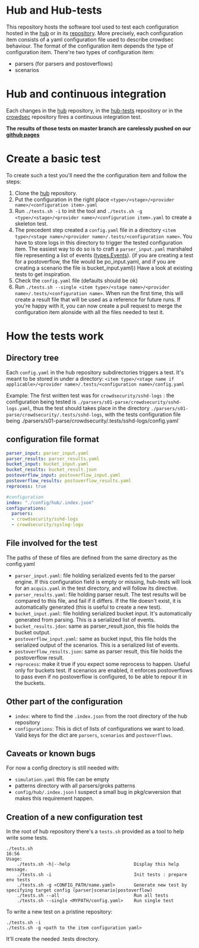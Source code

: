 # Hub and Hub-tests

This repository hosts the software tool used to test each
configuration hosted in the [hub](https://hub.crowdsec.net) or in its
[repository](https://github.com/crowdsecurity/hub/). More precisely,
each configuration item consists of a yaml configuration file used to
describe crowdsec behaviour. The format of the configuration item
depends the type of configuration item. There're two types of
configuration item:

* parsers (for parsers and postoverflows)
* scenarios 

# Hub and continuous integration

Each changes in the [hub](https://github.com/crowdsecurity/hub)
repository, in the
[hub-tests](https://github.com/crowdsecurity/hub-tests) repository or
in the [crowdsec](https://github.com/crowdsecurity/crowdsec)
repository fires a continuous integration test.

__**The results of those tests on master branch are carelessly pushed on
our [github pages](https://crowdsecurity.github.io/hub/)**__

# Create a basic test

To create such a test you'll need the the configuration item and
follow the steps:
1. Clone the [hub](https://github.com/crowdsecurity/hub) repository.
2. Put the configuration in the right place `<type>/<stage>/<provider name>/<configuration item>.yaml`
3. Run `./tests.sh -i` to init the tool and `./tests.sh -g
   <type>/<stage>/<provider name>/<configuration item>.yaml` to create
   a skeleton test.
4. The precedent step created a `config.yaml` file in a directory
`<item type>/<stage name>/<provider name>/.tests/<configuration
name>`. You have to store logs in this directory to trigger the tested
configuration item. The easiest way to do so is to craft a
`parser_input.yaml` marshaled file representing a list of events
([types.Events](https://github.com/crowdsecurity/crowdsec/blob/eda9c03c82a2aa35d07053986c3d70fe15dd4b4e/pkg/types/event.go#L17)). (if
you are creating a test for a postoverflow, the file would be
po_input.yaml, and if you are creating a scenario the file is
bucket_input.yaml)) Have a look at existing tests to
get inspiration.
5. Check the `config.yaml` file (defaults should be ok)
6. Run `./tests.sh --single <item type>/<stage name>/<provider
   name>/.tests/<configuration name>`. When run the first time, this
   will create a result file that will be used as a reference for future runs. If you're happy with it, you can now create
   a pull request to merge the configuration item alonside with all
   the files needed to test it.

# How the tests work

## Directory tree

Each `config.yaml` in the hub repository subdirectories triggers a
test. It's meant to be stored in under a directory: `<item
type>/<stage name if applicable>/<provider name>/.tests/<configuration name>/config.yaml`

Example:
The first written test was for `crowdsecurity/sshd-logs` : the configuration being tested is `./parsers/s01-parse/crowdsecurity/sshd-logs.yaml`, thus the test should takes place in the directory `./parsers/s01-parse/crowdsecurity/.tests/sshd-logs`, with the tests configuration file being ./parsers/s01-parse/crowdsecurity/.tests/sshd-logs/config.yaml`


## configuration file format

```yaml
parser_input: parser_input.yaml
parser_results: parser_results.yaml
bucket_input: bucket_input.yaml                 
bucket_results: bucket_result.json              
postoverflow_input: postoverflow_input.yaml     
postoverflow_results: postoverflow_results.yaml 
reprocess: true

#configuration
index: "./config/hub/.index.json"
configurations:      
  parsers:
  - crowdsecurity/sshd-logs
  - crowdsecurity/syslog-logs
```

## File involved for the test
The paths of these of files are defined from the same directory as the config.yaml
* `parser_input.yaml`: file holding serialized events fed to the parser engine. If this configuration field is empty or missing, hub-tests will look for an `acquis.yaml` in the test directory, and will follow its directive.
* `parser_results.yaml`: file holding parser result. The test results will be compared to this file, and fail if it differs. If the file doesn't exist, it is automatically generated (this is useful to create a new test). 
* `bucket_input.yaml`: file holding serialized bucket input. It's automatically generated from parsing. This is a serialized list of events.
* `bucket_results.jdon`: same as parser_result.json, this file holds the bucket output. 
* `postoverflow_input.yaml`: same as bucket input, this file holds the serialized output of the scenarios. This is a serialized list of events.
* `postoverflow_results.json`: same as parser result, this file holds the postoverflow result.
* `reprocess`: make it true if you expect some reprocess to
  happen. Useful only for buckets test. If scenarios are enabled, it
  enforces postoverflows to pass even if no postoverflow is
  configured, to be able to repour it in the buckets.

## Other part of the configuration
* `index`: where to find the `.index.json` from the root directory of the hub repository
* `configurations`: This is dict of lists of configurations we want to load. Valid keys for the dict are `parsers`, `scenarios` and `postoverflows`. 

## Caveats or known bugs

For now a config directory is still needed with:

 * `simulation.yaml` this file can be empty
 * patterns directory with all parsers/groks patterns
 * `config/hub/.index.json` I suspect a small bug in pkg/cwversion that makes this requirement happen.

## Creation of a new configuration test

In the root of hub repository there's a `tests.sh` provided as a tool to help write some tests.
```
./tests.sh                                                                                                                          16:56
Usage:
    ./tests.sh -h|--help                        Display this help message.
    ./tests.sh -i                               Init tests : prepare env tests
    ./tests.sh -g <CONFIG_PATH/name.yaml>       Generate new test by specifying target config (parser|scenario|postoverflow)
    ./tests.sh --all                            Run all tests
    ./tests.sh --single <MYPATH/config.yaml>    Run single test
```

To write a new test on a pristine repository:
 ```
./tests.sh -i
./tests.sh -g <path to the item configuration yaml>
```
It'll create the needed .tests directory.

